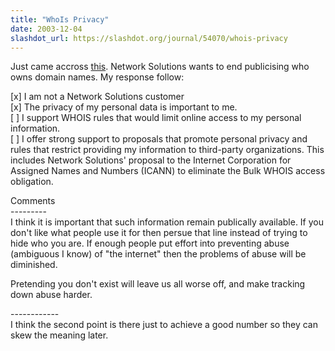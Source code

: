 ```yaml
---
title: "WhoIs Privacy"
date: 2003-12-04
slashdot_url: https://slashdot.org/journal/54070/whois-privacy
---
```


<p>Just came accross <a href="http://www.internetprivacyadvocate.org/ProtectYourPersonalInfo.htm"> this</a>. Network Solutions wants to end publicising who owns domain names. My response follow:</p>
<p>[x] I am not a Network Solutions customer<br>[x] The privacy of my personal data is important to me.<br>[ ] I support WHOIS rules that would limit online access to my personal information.<br>[ ] I offer strong support to proposals that promote personal privacy and rules that restrict providing my information to third-party organizations. This includes Network Solutions' proposal to the Internet Corporation for Assigned Names and Numbers (ICANN) to eliminate the Bulk WHOIS access obligation.</p>
<p>Comments<br>---------<br>I think it is important that such information remain publically available. If you don't like what people use it for then persue that line instead of trying to hide who you are. If enough people put effort into preventing abuse (ambiguous I know) of "the internet" then the problems of abuse will be diminished.</p>
<p>Pretending you don't exist will leave us all worse off, and make tracking down abuse harder.</p>
<p>------------<br>I think the second point is there just to achieve a good number so they can skew the meaning later.</p>

